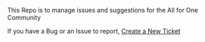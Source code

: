 This Repo is to manage issues and suggestions for the All for One Community

If you have a Bug or an Issue to report, [Create a New Ticket](https://github.com/afocommunity/suggestions/issues/new/choose)
